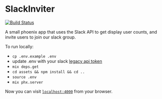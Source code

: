 # SlackInviter

[![Build Status](https://travis-ci.org/syracuseio/slack_inviter.svg?branch=master)](https://travis-ci.org/syracuseio/slack_inviter)

A small phoenix app that uses the Slack API to get display user counts, and invite users to join our slack group.

To run locally:
* `cp .env.example .env`
* update .env with your slack [legacy api token](https://api.slack.com/custom-integrations/legacy-tokens)
* `mix deps.get`
* `cd assets && npm install && cd ..`
* `source .env`
* `mix phx.server`

Now you can visit [`localhost:4000`](http://localhost:4000) from your browser.

